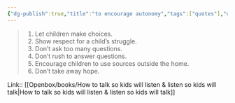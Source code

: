 ```yaml
---
{"dg-publish":true,"title":"to encourage autonomy","tags":["quotes"],"date":"2023-10-18T11:09:15+03:00","modified_at":"2023-11-06T21:48:29+04:00","alias":"to encourage autonomy","dg-path":"/quotes/202310181109.md","permalink":"/quotes/202310181109/","dgPassFrontmatter":true}
---
```



> 1. Let children make choices.
> 2. Show respect for a child’s struggle.
> 3. Don’t ask too many questions.
> 4. Don’t rush to answer questions.
> 5. Encourage children to use sources outside the home.
> 6. Don’t take away hope.

Link:: [[Openbox/books/How to talk so kids will listen & listen so kids will talk|How to talk so kids will listen & listen so kids will talk]]
